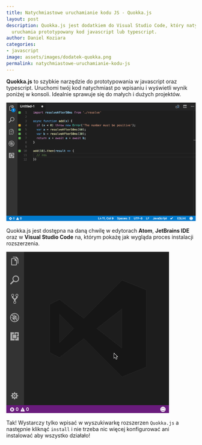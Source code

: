 ```yaml
---
title: Natychmiastowe uruchamianie kodu JS - Quokka.js
layout: post
description: Quokka.js jest dodatkiem do Visual Studio Code, który natychmiastowo
  uruchamia prototypowany kod javascript lub typescript.
author: Daniel Koziara
categories:
- javascript
image: assets/images/dodatek-quokka.png
permalink: natychmiastowe-uruchamianie-kodu-js
---
```


**Quokka.js** to szybkie narzędzie do prototypowania w javascript oraz typescript. Uruchomi twój kod natychmiast po wpisaniu i wyświetli wynik poniżej w konsoli. Idealnie sprawuje się do małych i dużych projektów.

![](/assets/images/quokka-prezentacja.gif)

Quokka.js jest dostępna na daną chwilę w edytorach **Atom**, **JetBrains IDE** oraz w **Visual Studio Code** na, którym pokażę jak wygląda proces instalacji rozszerzenia.

![](/assets/images/quokka-vsc-instalacja.gif)

Tak! Wystarczy tylko wpisać w wyszukiwarkę rozszerzen `Quokka.js` a następnie kliknąć `install` i nie trzeba nic więcej konfigurować ani instalować aby wszystko działało!